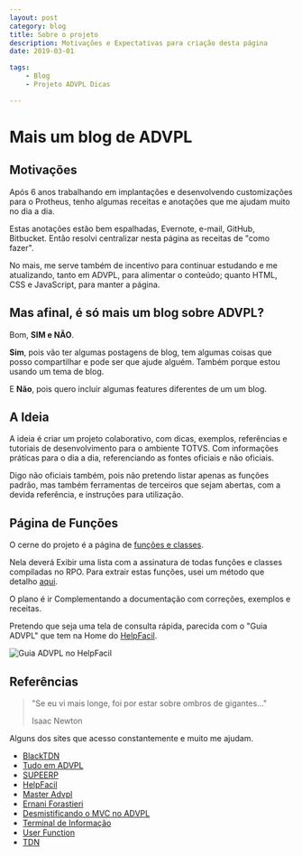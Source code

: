 ```yaml
---
layout: post
category: blog
title: Sobre o projeto
description: Motivações e Expectativas para criação desta página
date: 2019-03-01

tags:
    - Blog
    - Projeto ADVPL Dicas

---
```

# Mais um blog de ADVPL

## Motivações

Após 6 anos trabalhando em implantações e desenvolvendo customizações para o Protheus, tenho algumas receitas e anotações que me ajudam muito no dia a dia.

Estas anotações estão bem espalhadas, Evernote, e-mail, GitHub, Bitbucket. Então resolvi centralizar nesta página as receitas de "como fazer".

No mais, me serve também de incentivo para continuar estudando e me atualizando, tanto em ADVPL, para alimentar o conteúdo; quanto HTML, CSS e JavaScript, para manter a página.

## Mas afinal, é só mais um blog sobre ADVPL?

Bom, __SIM e NÃO__.

**Sim**, pois vão ter algumas postagens de blog, tem algumas coisas que posso compartilhar e pode ser que ajude alguém. Também porque estou usando um tema de blog.

E **Não**, pois quero incluir algumas features diferentes de um um blog.

## A Ideia

A ideia é criar um projeto colaborativo, com dicas, exemplos, referências e tutoriais de desenvolvimento para o ambiente TOTVS. Com informações práticas para o dia a dia, referenciando as fontes oficiais e não oficiais.

Digo não oficiais também, pois não pretendo listar apenas as funções padrão, mas também ferramentas de terceiros que sejam abertas, com a devida referência, e instruções para utilização.

## Página de Funções

O cerne do projeto é a página de [funções e classes](/posts/categories/functions.html).

Nela deverá Exibir uma lista com a assinatura de todas funções e classes compiladas no RPO. Para extrair estas funções, usei um método que detalho [aqui](/posts/2019/03/01/extrair-funcoes.html).

O plano é ir Complementando a documentação com correções, exemplos e receitas.

Pretendo que seja uma tela de consulta rápida, parecida com o "Guia ADVPL" que tem na Home do [HelpFacil](http://www.helpfacil.com.br/).

![Guia ADVPL no HelpFacil](advpl/assets/img/posts/helpfacil-guia-advpl.jpg "Guia ADVPL no HelpFacil")

## Referências

> "Se eu vi mais longe, foi por estar sobre ombros de gigantes..."
>
> Isaac Newton

Alguns dos sites que acesso constantemente e muito me ajudam.

* [BlackTDN](http://www.blacktdn.com.br)
* [Tudo em ADVPL](https://siga0984.wordpress.com/)
* [SUPEERP](http://www.supeerp.com/)
* [HelpFacil](http://helpfacil.com.br)
* [Master Advpl](http://www.masteradvpl.com.br/)
* [Ernani Forastieri](http://www.ernaniforastieri.com)
* [Desmistificando o MVC no ADVPL](https://mvcadvpl.wordpress.com)
* [Terminal de Informação](http://terminaldeinformacao.com)
* [User Function](http://userfunction.com.br)
* [TDN](http://tdn.totvs.com)
